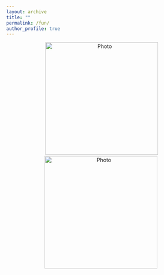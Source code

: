 ```yaml
---
layout: archive
title: ""
permalink: /fun/
author_profile: true
---
```



<p align="center">
  <img src="https://yaojieliu.github.io/images/Fun1.jpg?raw=true" alt="Photo" style="width: 300px;"/> 
  <img src="https://yaojieliu.github.io/images/Fun2.jpg?raw=true" alt="Photo" style="width: 300px;"/> 
</p>



